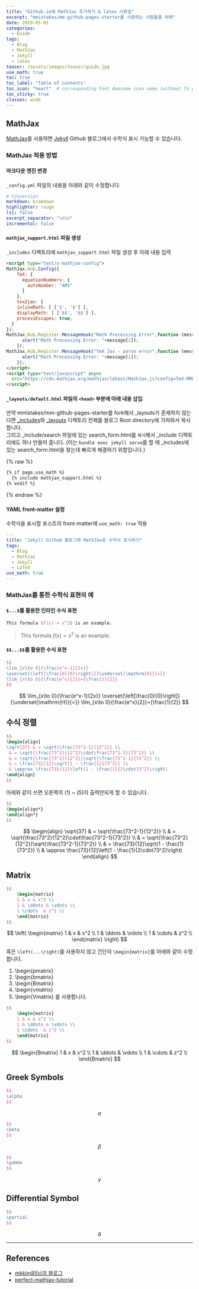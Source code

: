 ```yaml
---
title: "Github.io에 MathJax 추가하기 & latex 사용법"
excerpt: "mmistakes/mm-github-pages-starter를 사용하는 사람들을 위해"
date: 2019-05-01
categories:
  - Guide
tags:
  - Blog
  - MathJax
  - Jekyll
  - latex
teaser: /assets/images/teaser/guide.jpg
use_math: true
toc: true
toc_label: "Table of contents"
toc_icon: "heart"  # corresponding Font Awesome icon name (without fa prefix)
toc_sticky: true
classes: wide
---
```


## MathJax

[MathJax](https://github.com/mathjax/MathJax)를 사용하면 [Jekyll](https://jekyllrb.com/) Github 블로그에서 수학식 표시 가능할 수 있습니다. 

### MathJax 적용 방법

#### 마크다운 엔진 변경

`_config.yml` 파일의 내용을 아래와 같이 수정합니다. 

```yml
# Conversion
markdown: kramdown
highlighter: rouge
lsi: false
excerpt_separator: "\n\n"
incremental: false
```

#### `mathjax_support.html` 파일 생성

`_includes` 디렉토리에 `mathjax_support.html` 파일 생성 후 아래 내용 입력

```html
<script type="text/x-mathjax-config">
MathJax.Hub.Config({
    TeX: {
      equationNumbers: {
        autoNumber: "AMS"
      }
    },
    tex2jax: {
    inlineMath: [ ['$', '$'] ],
    displayMath: [ ['$$', '$$'] ],
    processEscapes: true,
  }
});
MathJax.Hub.Register.MessageHook("Math Processing Error",function (message) {
	  alert("Math Processing Error: "+message[1]);
	});
MathJax.Hub.Register.MessageHook("TeX Jax - parse error",function (message) {
	  alert("Math Processing Error: "+message[1]);
	});
</script>
<script type="text/javascript" async
  src="https://cdn.mathjax.org/mathjax/latest/MathJax.js?config=TeX-MML-AM_CHTML">
</script>
```

#### `_layouts/default.html` 파일의 `<head>` 부분에 아래 내용 삽입

만약 mmistakes/mm-github-pages-starter를 fork해서 _layouts가 존재하지 않는다면 [_includes](https://github.com/mmistakes/minimal-mistakes/tree/master/_includes)와 
[_layouts](https://github.com/mmistakes/minimal-mistakes/tree/master/_layouts) 디렉토리 전체를 블로그 Root directory에 가져와서 복사합니다.  
그리고 _include/search 파일에 있는 search_form.html를 `복사`해서 _include 디렉토리에도 하나 만들어 줍니다. (이는 `bundle exec jekyll serve`를 할 때 _includes에 있는 search_form.html을 찾는데 빠르게 해결하기 위함입니다.)

{% raw %}
```html
{% if page.use_math %}
  {% include mathjax_support.html %}
{% endif %}
```
{% endraw %}

#### YAML front-matter 설정

수학식을 표시할 포스트의 front-matter에 `use_math: true` 적용

```yml
---
title: "Jekyll Github 블로그에 MathJax로 수학식 표시하기"
tags:
  - Blog
  - MathJax
  - Jekyll
  - LaTeX
use_math: true
---
```

### MathJax를 통한 수학식 표현의 예

#### `$...$`를 활용한 인라인 수식 표현

```latex
This formula $f(x) = x^2$ is an example.
```
> This formula $f(x) = x^2$ is an example.

#### `$$...$$`를 활용한 수식 표현

```latex
$$
\lim_{x\to 0}{\frac{e^x-1}{2x}}
\overset{\left[\frac{0}{0}\right]}{\underset{\mathrm{H}}{=}}
\lim_{x\to 0}{\frac{e^x}{2}}={\frac{1}{2}}
$$
```
>
$$
\lim_{x\to 0}{\frac{e^x-1}{2x}}
\overset{\left[\frac{0}{0}\right]}{\underset{\mathrm{H}}{=}}
\lim_{x\to 0}{\frac{e^x}{2}}={\frac{1}{2}}
$$

## 수식 정렬

```latex
$$
\begin{align}
\sqrt{37} & = \sqrt{\frac{73^2-1}{12^2}} \\
 & = \sqrt{\frac{73^2}{12^2}\cdot\frac{73^2-1}{73^2}} \\ 
 & = \sqrt{\frac{73^2}{12^2}}\sqrt{\frac{73^2-1}{73^2}} \\
 & = \frac{73}{12}\sqrt{1 - \frac{1}{73^2}} \\ 
 & \approx \frac{73}{12}\left(1 - \frac{1}{2\cdot73^2}\right)
\end{align}
$$
```
아래와 같이 쓰면 오른쪽의 (1) ~ (5)이 출력안되게 할 수 있습니다. 

```latex
$$
\begin{align*}  
\end{align*}  
$$
```

>
$$
\begin{align}
\sqrt{37} & = \sqrt{\frac{73^2-1}{12^2}} \\
 & = \sqrt{\frac{73^2}{12^2}\cdot\frac{73^2-1}{73^2}} \\ 
 & = \sqrt{\frac{73^2}{12^2}}\sqrt{\frac{73^2-1}{73^2}} \\
 & = \frac{73}{12}\sqrt{1 - \frac{1}{73^2}} \\ 
 & \approx \frac{73}{12}\left(1 - \frac{1}{2\cdot73^2}\right)
\end{align}
$$

## Matrix

```latex
$$
    \begin{matrix}
    1 & x & x^2 \\
    1 & \ddots & \vdots \\
    1 \cdots  & z^2 \\
    \end{matrix}
$$
```
>
$$
    \left(
    \begin{matrix}
    1 & x & x^2 \\
    1 & \ddots & \vdots \\
    1 & \cdots & z^2 \\
    \end{matrix}
    \right)
$$

혹은 `\left(...\right)`를 사용하지 않고 간단히 `\begin{matrix}`를 아래와 같이 수정합니다.

1. \begin{pmatrix}
1. \begin{bmatrix}
1. \begin{Bmatrix}
1. \begin{vmatrix}
1. \begin{Vmatrix} 를 사용합니다. 


```latex
$$
    \begin{matrix}
    1 & x & x^2 \\
    1 & \ddots & \vdots \\
    1 \cdots  & z^2 \\
    \end{matrix}
$$
```
>
$$
    \begin{Bmatrix}
    1 & x & x^2 \\
    1 & \ddots & \vdots \\
    1 & \cdots  & z^2 \\
    \end{Bmatrix}
$$

## Greek Symbols
```latex
$$
\alpha
$$
```
>
$$
\alpha
$$

```latex
$$
\beta
$$
```
>
$$
\beta
$$

```latex
$$
\gamma
$$
```
>
$$
\gamma
$$

## Differential Symbol

```latex
$$
\partial
$$
```
>
$$
\partial
$$

---

## References
- [mkkim85님의 블로그](https://mkkim85.github.io/blog-apply-mathjax-to-jekyll-and-github-pages/)
- [perfect-mathjax-tutorial](https://math.meta.stackexchange.com/questions/5020/mathjax-basic-tutorial-and-quick-reference)